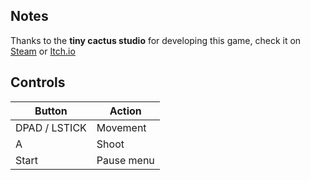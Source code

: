 ## Notes

Thanks to the **tiny cactus studio** for developing this game, check it on [Steam](https://store.steampowered.com/app/1338020/Super_Glitter_Rush/) or [Itch.io](https://tinycactus.itch.io/superglitterrush)

## Controls

| Button | Action |
|--|--| 
|DPAD / LSTICK|Movement|
|A|Shoot|
|Start|Pause menu|


